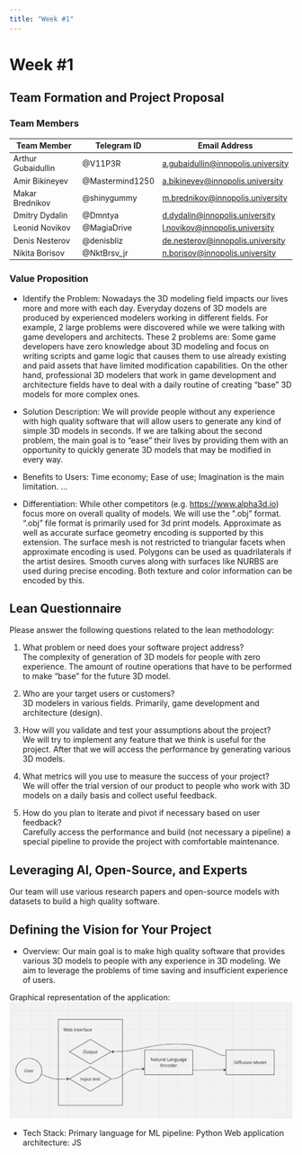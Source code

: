 ```yaml
---
title: "Week #1"
---
```


# Week #1

## **Team Formation and Project Proposal**

### **Team Members**

| Team Member              | Telegram ID   | Email Address   |
|--------------------------|---------------|-----------------|
| Arthur Gubaidullin     | @V11P3R | a.gubaidullin@innopolis.university |
| Amir Bikineyev            | @Mastermind1250 | a.bikineyev@innopolis.university |
| Makar Brednikov           | @shinygummy | m.brednikov@innopolis.university |
| Dmitry Dydalin           | @Dmntya | d.dydalin@innopolis.university |
| Leonid Novikov            | @MagiaDrive | l.novikov@innopolis.university |
| Denis Nesterov | @denisbliz | de.nesterov@innopolis.university |
| Nikita Borisov | @NktBrsv_jr | n.borisov@innopolis.university |

### **Value Proposition**

- Identify the Problem:
Nowadays the 3D modeling field impacts our lives more and more with each day. Everyday dozens of 3D models are produced by experienced modelers working in different fields. For example, 2 large problems were discovered while we were talking with game developers and architects. These 2 problems are:
Some game developers have zero knowledge about 3D modeling and focus on writing scripts and game logic that causes them to use already existing and paid assets that have limited modification capabilities.
On the other hand, professional 3D modelers that work in game development and architecture fields have to deal with a daily routine of creating “base” 3D models for more complex ones.

- Solution Description:
We will provide people without any experience with high quality software that will allow users to generate any kind of simple 3D models in seconds.
If we are talking about the second problem, the main goal is to “ease” their lives by providing them with an opportunity to quickly generate 3D models that may be modified in every way.

- Benefits to Users:
Time economy;
Ease of use;
Imagination is the main limitation.
...

- Differentiation:
While other competitors (e.g. https://www.alpha3d.io) focus more on overall quality of models. We will use the ".obj” format. 
“.obj” file format is primarily used for 3d print models. Approximate as well as accurate surface geometry encoding is supported by this extension. The surface mesh is not restricted to triangular facets when approximate encoding is used. Polygons can be used as quadrilaterals if the artist desires. Smooth curves along with surfaces like NURBS are used during precise encoding. Both texture and color information can be encoded by this.


## **Lean Questionnaire**

Please answer the following questions related to the lean methodology:

1. What problem or need does your software project address?\
The complexity of generation of 3D models for people with zero experience. The amount of routine operations that have to be performed to make “base” for the future 3D model.

2. Who are your target users or customers?\
3D modelers in various fields. Primarily, game development and architecture (design).

3. How will you validate and test your assumptions about the project?\
We will try to implement any feature that we think is useful for the project. After that we will access the performance by generating various 3D models.

4. What metrics will you use to measure the success of your project?\
We will offer the trial version of our product to people who work with 3D models on a daily basis and collect useful feedback.

5. How do you plan to iterate and pivot if necessary based on user feedback?\
Carefully access the performance and build (not necessary a pipeline) a special pipeline to provide the project with comfortable maintenance.

## **Leveraging AI, Open-Source, and Experts**
Our team will use various research papers and open-source models with datasets to build a high quality software.

## **Defining the Vision for Your Project**

- Overview: 
Our main goal is to make high quality software that provides various 3D models to people with any experience in 3D modeling. We aim to leverage the problems of time saving and insufficient experience of users. 

Graphical representation of the application:\
![Test picture](/static/2024/OmniShaper/schema.jpg)

- Tech Stack:
Primary language for ML pipeline: Python
Web application architecture: JS

